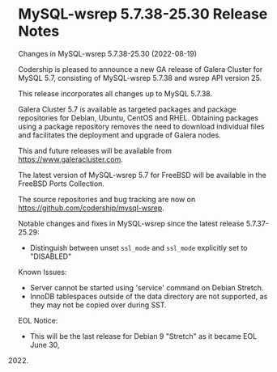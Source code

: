 # MySQL-wsrep 5.7.38-25.30 Release Notes

Changes in MySQL-wsrep 5.7.38-25.30 (2022-08-19)

Codership is pleased to announce a new GA release of Galera Cluster for MySQL 5.7, consisting of MySQL-wsrep 5.7.38 and wsrep API version 25.

This release incorporates all changes up to MySQL 5.7.38.

Galera Cluster 5.7 is available as targeted packages and package repositories for Debian, Ubuntu, CentOS and RHEL. Obtaining packages using a package repository removes the need to download individual files and facilitates the deployment and upgrade of Galera nodes.

This and future releases will be available from https://www.galeracluster.com.

The latest version of MySQL-wsrep 5.7 for FreeBSD will be available in the FreeBSD Ports Collection.

The source repositories and bug tracking are now on https://github.com/codership/mysql-wsrep.

Notable changes and fixes in MySQL-wsrep since the latest release 5.7.37-25.29:

* Distinguish between unset `ssl_mode` and `ssl_mode` explicitly set to "DISABLED"

Known Issues:

* Server cannot be started using 'service' command on Debian Stretch.
* InnoDB tablespaces outside of the data directory are not supported, as they may not be copied over during SST.

EOL Notice:

* This will be the last release for Debian 9 "Stretch" as it became EOL June 30,

2022.
